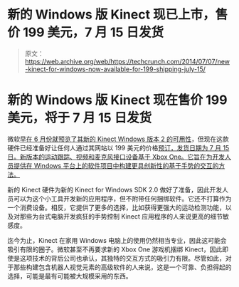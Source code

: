 # 新的 Windows 版 Kinect 现已上市，售价 199 美元，7 月 15 日发货

> 原文：<https://web.archive.org/web/https://techcrunch.com/2014/07/07/new-kinect-for-windows-now-available-for-199-shipping-july-15/>

# 新的 Windows 版 Kinect 现在售价 199 美元，将于 7 月 15 日发货

微软[早在 6 月份就预览了其新的 Kinect Windows 版本 2 的可用性](https://web.archive.org/web/20230315095316/https://techcrunch.com/2014/06/05/developers-can-now-pre-order-the-new-kinect-for-windows-sensor-for-199/)，但现在这款硬件已经准备好让任何人通过其网站以 199 美元的价格[预订，发货日期为 7 月 15 日。新版本的运动跟踪、视频和麦克风接口设备基于 Xbox One。它旨在为开发人员提供在 Windows 平台上的软件项目中构建更具创新性的基于手势的交互的方法。](https://web.archive.org/web/20230315095316/http://www.microsoftstore.com/store/msusa/en_US/pdp/Kinect-for-Windows-v2-Sensor/productID.298810500)

新的 Kinect 硬件为新的 Kinect for Windows SDK 2.0 做好了准备，因此开发人员可以为这个小工具开发新的应用程序，但不附带任何捆绑软件。它还不打算作为一个消费设备。相反，它提供了更多的选择，比如获得更强大的运动检测功能，以及对那些为台式电脑开发疯狂的手势控制 Kinect 应用程序的人来说更高的细节敏感度。

迄今为止，Kinect 在家用 Windows 电脑上的使用仍然相当专业，因此这可能会吸引有限的圈子。微软甚至不再要求新的 Xbox One 游戏机捆绑 Kinect，因此即使是这项技术的背后公司也承认，其独特的交互方式的吸引力有限。尽管如此，对于那些构建包含机器人视觉元素的高级软件的人来说，这是一个可靠、负担得起的选择，可能是最有可能被大规模采用的东西。